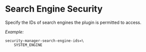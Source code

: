 # Search Engine Security [](id=search-engine-security)

Specify the IDs of search engines the plugin is permitted to access. 

*Example:*

	security-manager-search-engine-ids=\
		SYSTEM_ENGINE
